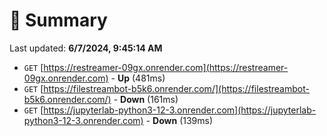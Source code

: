 # 📖 Summary
Last updated: **6/7/2024, 9:45:14 AM**

- `GET` [https://restreamer-09gx.onrender.com](https://restreamer-09gx.onrender.com) - **Up** (481ms)
- `GET` [https://filestreambot-b5k6.onrender.com/](https://filestreambot-b5k6.onrender.com/) - **Down** (161ms)
- `GET` [https://jupyterlab-python3-12-3.onrender.com](https://jupyterlab-python3-12-3.onrender.com) - **Down** (139ms)
